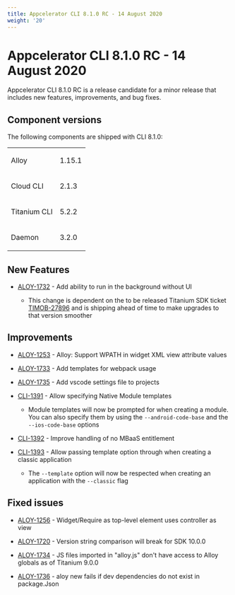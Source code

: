 ```yaml
---
title: Appcelerator CLI 8.1.0 RC - 14 August 2020
weight: '20'
---
```


# Appcelerator CLI 8.1.0 RC - 14 August 2020

Appcelerator CLI 8.1.0 RC is a release candidate for a minor release that includes new features, improvements, and bug fixes.

## Component versions

The following components are shipped with CLI 8.1.0:

<table class="confluenceTable"><thead class=" "></thead><tfoot class=" "></tfoot><tbody class=" "><tr><td class="confluenceTd" rowspan="1" colspan="1"><p>Alloy</p></td><td class="confluenceTd" rowspan="1" colspan="1"><p>1.15.1</p></td></tr><tr><td class="confluenceTd" rowspan="1" colspan="1"><p>Cloud CLI</p></td><td class="confluenceTd" rowspan="1" colspan="1"><p>2.1.3</p></td></tr><tr><td class="confluenceTd" rowspan="1" colspan="1"><p>Titanium CLI</p></td><td class="confluenceTd" rowspan="1" colspan="1"><p>5.2.2</p></td></tr><tr><td class="confluenceTd" rowspan="1" colspan="1"><p>Daemon</p></td><td class="confluenceTd" rowspan="1" colspan="1"><p>3.2.0</p></td></tr></tbody></table>

## New Features

* [ALOY-1732](https://jira.appcelerator.org/browse/ALOY-1732) - Add ability to run in the background without UI

    * This change is dependent on the to be released Titanium SDK ticket [TIMOB-27896](https://jira.appcelerator.org/browse/TIMOB-27896) and is shipping ahead of time to make upgrades to that version smoother

## Improvements

* [ALOY-1253](https://jira.appcelerator.org/browse/ALOY-1253) - Alloy: Support WPATH in widget XML view attribute values

* [ALOY-1733](https://jira.appcelerator.org/browse/ALOY-1733) - Add templates for webpack usage

* [ALOY-1735](https://jira.appcelerator.org/browse/ALOY-1735) - Add vscode settings file to projects

* [CLI-1391](https://jira.appcelerator.org/browse/CLI-1391) - Allow specifying Native Module templates

    * Module templates will now be prompted for when creating a module. You can also specify them by using the `--android-code-base` and the `--ios-code-base` options

* [CLI-1392](https://jira.appcelerator.org/browse/CLI-1392) - Improve handling of no MBaaS entitlement

* [CLI-1393](https://jira.appcelerator.org/browse/CLI-1393) - Allow passing template option through when creating a classic application

    * The `--template` option will now be respected when creating an application with the `--classic` flag

## Fixed issues

* [ALOY-1256](https://jira.appcelerator.org/browse/ALOY-1256) - Widget/Require as top-level element uses controller as view

* [ALOY-1720](https://jira.appcelerator.org/browse/ALOY-1720) - Version string comparison will break for SDK 10.0.0

* [ALOY-1734](https://jira.appcelerator.org/browse/ALOY-1734) - JS files imported in "alloy.js" don't have access to Alloy globals as of Titanium 9.0.0

* [ALOY-1736](https://jira.appcelerator.org/browse/ALOY-1736) - aloy new fails if dev dependencies do not exist in package.Json

